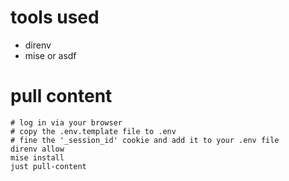 # tools used

- direnv
- mise or asdf

# pull content

    # log in via your browser
    # copy the .env.template file to .env
    # fine the '_session_id' cookie and add it to your .env file 
    direnv allow
    mise install
    just pull-content

